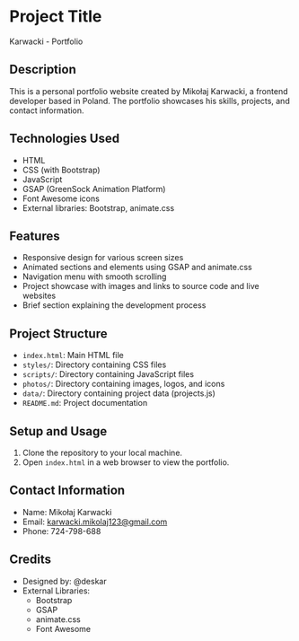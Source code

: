 # Project Title

Karwacki - Portfolio

## Description

This is a personal portfolio website created by Mikołaj Karwacki, a frontend developer based in Poland. The portfolio showcases his skills, projects, and contact information.

## Technologies Used

- HTML
- CSS (with Bootstrap)
- JavaScript
- GSAP (GreenSock Animation Platform)
- Font Awesome icons
- External libraries: Bootstrap, animate.css

## Features

- Responsive design for various screen sizes
- Animated sections and elements using GSAP and animate.css
- Navigation menu with smooth scrolling
- Project showcase with images and links to source code and live websites
- Brief section explaining the development process

## Project Structure

- `index.html`: Main HTML file
- `styles/`: Directory containing CSS files
- `scripts/`: Directory containing JavaScript files
- `photos/`: Directory containing images, logos, and icons
- `data/`: Directory containing project data (projects.js)
- `README.md`: Project documentation

## Setup and Usage

1. Clone the repository to your local machine.
2. Open `index.html` in a web browser to view the portfolio.

## Contact Information

- Name: Mikołaj Karwacki
- Email: karwacki.mikolaj123@gmail.com
- Phone: 724-798-688

## Credits

- Designed by: @deskar
- External Libraries:
  - Bootstrap
  - GSAP
  - animate.css
  - Font Awesome
